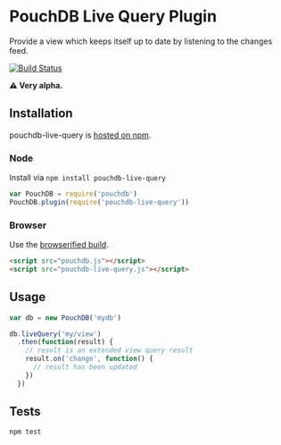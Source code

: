 # PouchDB Live Query Plugin
Provide a view which keeps itself up to date by listening to the changes feed.

[![Build Status](https://travis-ci.org/jo/pouchdb-live-query.svg?branch=master)](https://travis-ci.org/jo/pouchdb-live-query)

**:warning: Very alpha.**

## Installation
pouchdb-live-query is [hosted on npm](https://www.npmjs.com/package/pouchdb-live-query).

### Node
Install via `npm install pouchdb-live-query` 

```js
var PouchDB = require('pouchdb')
PouchDB.plugin(require('pouchdb-live-query'))
```

### Browser
Use the [browserified build](./dist/pouchdb-live-query.js).

```html
<script src="pouchdb.js"></script>
<script src="pouchdb-live-query.js"></script>
```


## Usage
```js
var db = new PouchDB('mydb')

db.liveQuery('my/view')
  .then(function(result) {
    // result is an extended view query result
    result.on('change', function() {
      // result has been updated
    })
  })
```

## Tests

```sh
npm test
```
